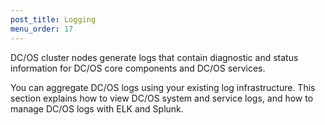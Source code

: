 ```yaml
---
post_title: Logging
menu_order: 17
---
```

DC/OS cluster nodes generate logs that contain diagnostic and status information for DC/OS core components and DC/OS services.

You can aggregate DC/OS logs using your existing log infrastructure. This section explains how to view DC/OS system and service logs, and how to manage DC/OS logs with ELK and Splunk.